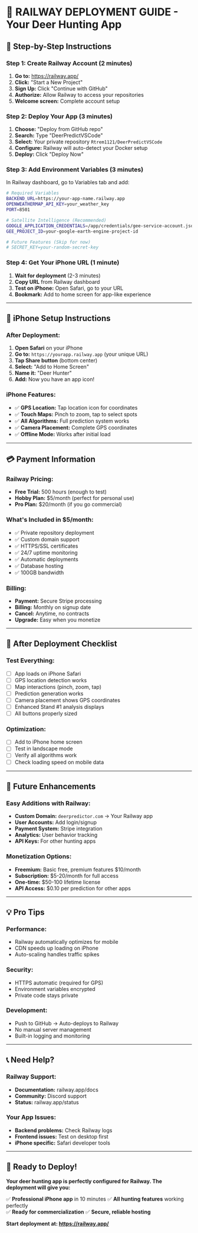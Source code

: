 # 🚂 **RAILWAY DEPLOYMENT GUIDE - Your Deer Hunting App**

## 🎯 **Step-by-Step Instructions**

### **Step 1: Create Railway Account (2 minutes)**
1. **Go to:** https://railway.app/
2. **Click:** "Start a New Project"  
3. **Sign Up:** Click "Continue with GitHub"
4. **Authorize:** Allow Railway to access your repositories
5. **Welcome screen:** Complete account setup

### **Step 2: Deploy Your App (3 minutes)**
1. **Choose:** "Deploy from GitHub repo"
2. **Search:** Type "DeerPredictVSCode" 
3. **Select:** Your private repository `Rtrem1121/DeerPredictVSCode`
4. **Configure:** Railway will auto-detect your Docker setup
5. **Deploy:** Click "Deploy Now"

### **Step 3: Add Environment Variables (3 minutes)**
In Railway dashboard, go to Variables tab and add:

```bash
# Required Variables
BACKEND_URL=https://your-app-name.railway.app
OPENWEATHERMAP_API_KEY=your_weather_key
PORT=8501

# Satellite Intelligence (Recommended)
GOOGLE_APPLICATION_CREDENTIALS=/app/credentials/gee-service-account.json
GEE_PROJECT_ID=your-google-earth-engine-project-id

# Future Features (Skip for now)
# SECRET_KEY=your-random-secret-key
```

### **Step 4: Get Your iPhone URL (1 minute)**
1. **Wait for deployment** (2-3 minutes)
2. **Copy URL** from Railway dashboard
3. **Test on iPhone:** Open Safari, go to your URL
4. **Bookmark:** Add to home screen for app-like experience

---

## 📱 **iPhone Setup Instructions**

### **After Deployment:**
1. **Open Safari** on your iPhone
2. **Go to:** `https://yourapp.railway.app` (your unique URL)
3. **Tap Share button** (bottom center)
4. **Select:** "Add to Home Screen"
5. **Name it:** "Deer Hunter" 
6. **Add:** Now you have an app icon!

### **iPhone Features:**
- ✅ **GPS Location:** Tap location icon for coordinates
- ✅ **Touch Maps:** Pinch to zoom, tap to select spots
- ✅ **All Algorithms:** Full prediction system works
- ✅ **Camera Placement:** Complete GPS coordinates
- ✅ **Offline Mode:** Works after initial load

---

## 💳 **Payment Information**

### **Railway Pricing:**
- **Free Trial:** 500 hours (enough to test)
- **Hobby Plan:** $5/month (perfect for personal use)
- **Pro Plan:** $20/month (if you go commercial)

### **What's Included in $5/month:**
- ✅ Private repository deployment
- ✅ Custom domain support
- ✅ HTTPS/SSL certificates
- ✅ 24/7 uptime monitoring
- ✅ Automatic deployments
- ✅ Database hosting
- ✅ 100GB bandwidth

### **Billing:**
- **Payment:** Secure Stripe processing
- **Billing:** Monthly on signup date
- **Cancel:** Anytime, no contracts
- **Upgrade:** Easy when you monetize

---

## 🎯 **After Deployment Checklist**

### **Test Everything:**
- [ ] App loads on iPhone Safari
- [ ] GPS location detection works
- [ ] Map interactions (pinch, zoom, tap)
- [ ] Prediction generation works
- [ ] Camera placement shows GPS coordinates
- [ ] Enhanced Stand #1 analysis displays
- [ ] All buttons properly sized

### **Optimization:**
- [ ] Add to iPhone home screen
- [ ] Test in landscape mode
- [ ] Verify all algorithms work
- [ ] Check loading speed on mobile data

---

## 🚀 **Future Enhancements**

### **Easy Additions with Railway:**
- **Custom Domain:** `deerpredictor.com` → Your Railway app
- **User Accounts:** Add login/signup
- **Payment System:** Stripe integration
- **Analytics:** User behavior tracking
- **API Keys:** For other hunting apps

### **Monetization Options:**
- **Freemium:** Basic free, premium features $10/month
- **Subscription:** $5-20/month for full access
- **One-time:** $50-100 lifetime license
- **API Access:** $0.10 per prediction for other apps

---

## 💡 **Pro Tips**

### **Performance:**
- Railway automatically optimizes for mobile
- CDN speeds up loading on iPhone
- Auto-scaling handles traffic spikes

### **Security:**
- HTTPS automatic (required for GPS)
- Environment variables encrypted
- Private code stays private

### **Development:**
- Push to GitHub → Auto-deploys to Railway
- No manual server management
- Built-in logging and monitoring

---

## 📞 **Need Help?**

### **Railway Support:**
- **Documentation:** railway.app/docs
- **Community:** Discord support
- **Status:** railway.app/status

### **Your App Issues:**
- **Backend problems:** Check Railway logs
- **Frontend issues:** Test on desktop first
- **iPhone specific:** Safari developer tools

---

## 🎉 **Ready to Deploy!**

**Your deer hunting app is perfectly configured for Railway. The deployment will give you:**

✅ **Professional iPhone app** in 10 minutes
✅ **All hunting features** working perfectly  
✅ **Ready for commercialization**
✅ **Secure, reliable hosting**

**Start deployment at: https://railway.app/**
